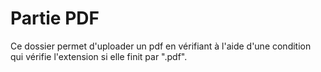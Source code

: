 # Partie PDF
Ce dossier permet d'uploader un pdf en vérifiant à l'aide d'une condition qui vérifie l'extension si elle finit par ".pdf".
